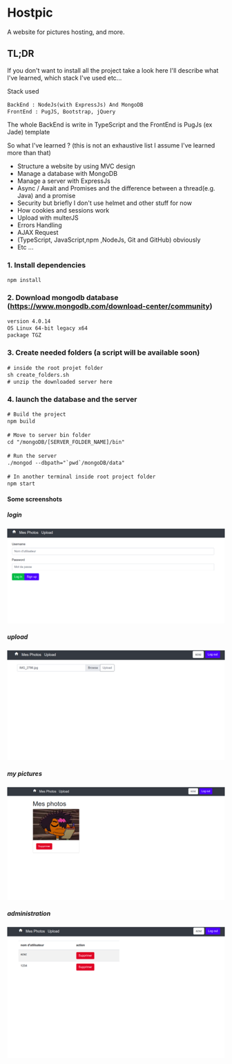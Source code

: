 # Hostpic
A website for pictures hosting, and more.

## TL;DR

If you don't want to install all the project take a look here I'll describe what I've learned, which stack I've used etc...

Stack used 
    
    BackEnd : NodeJs(with ExpressJs) And MongoDB
    FrontEnd : PugJS, Bootstrap, jQuery
    
The whole BackEnd is write in TypeScript and the FrontEnd is PugJs (ex Jade) template

So what I've learned ? (this is not an exhaustive list I assume I've learned more than that)
* Structure a website by using MVC design
* Manage a database with MongoDB
* Manage a server with ExpressJs
* Async / Await and Promises and the difference between a thread(e.g. Java) and a promise
* Security but briefly I don't use helmet and other stuff for now 
* How cookies and sessions work
* Upload with multerJS
* Errors Handling
* AJAX Request
* (TypeScript, JavaScript,npm ,NodeJs, Git and GitHub) obviously 
* Etc ...

### 1. Install dependencies
```
npm install
```

### 2. Download mongodb database (https://www.mongodb.com/download-center/community) 
    version 4.0.14 
    OS Linux 64-bit legacy x64
    package TGZ
    
### 3. Create needed folders (a script will be available soon)
```shell script    
# inside the root projet folder  
sh create_folders.sh
# unzip the downloaded server here
```
    
### 4. launch the database and the server
```shell script
# Build the project
npm build 

# Move to server bin folder
cd "/mongoDB/[SERVER_FOLDER_NAME]/bin"

# Run the server
./mongod --dbpath="`pwd`/mongoDB/data"

# In another terminal inside root project folder
npm start
```

#### Some screenshots

##### login
![alt text](readme_images/login.png "Log in/Sign up")

##### upload 
![alt text](readme_images/upload.png "Upload a picture")

##### my pictures
![alt text](readme_images/mes_photos.png "My pictures")

##### administration
![alt text](readme_images/administration.png "Delete user") 